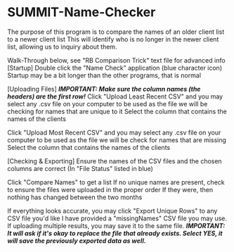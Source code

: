 # SUMMIT-Name-Checker
The purpose of this program is to compare the names of an older client list to a newer client list
This will identify who is no longer in the newer client list, allowing us to inquiry about them.

Walk-Through below, see "RB Comparison Trick" text file for advanced info
[Startup]
Double click the "Name Check" application (blue character icon)
Startup may be a bit longer than the other programs, that is normal

[Uploading Files]
***IMPORTANT: Make sure the column names (the headers) are the first row!***
Click "Upload Least Recent CSV" and you may select any .csv file on your computer to be used
as the file we will be checking for names that are unique to it
Select the column that contains the names of the clients

Click "Upload Most Recent CSV" and you may select any .csv file on your computer to be used
as the file we will be check for names that are missing
Select the column that contains the names of the clients

[Checking & Exporting]
Ensure the names of the CSV files and the chosen columns are correct 
(In "File Status" listed in blue)

Click "Compare Names" to get a list
If no unique names are present, check to ensure the files were uploaded in the proper order
If they were, then nothing has changed between the two months

If everything looks accurate, you may click "Export Unique Rows" to any CSV file you'd like
I have provided a "missingNames" CSV file you may use. If uploading multiple results, you may
save it to the same file.
***IMPORTANT: It will ask if it's okay to replace the file that already exists. Select YES,
it will save the previously exported data as well.***
